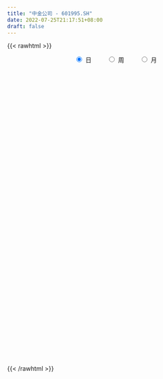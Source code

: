 ```yaml
---
title: "中金公司 - 601995.SH"
date: 2022-07-25T21:17:51+08:00
draft: false
---
```

{{< rawhtml >}}
    <div style="text-align: center">
        <label style="padding: 1rem;"><input style="margin-right: .5rem" type="radio" name="period" value="D" checked onclick="period_change(this)">日</label>
        <label style="padding: 1rem;"><input style="margin-right: .5rem" type="radio" name="period" value="W" onclick="period_change(this)">周</label>
        <label style="padding: 1rem;"><input style="margin-right: .5rem" type="radio" name="period" value="M" onclick="period_change(this)">月</label>
    </div>
    <div id="chart" style="height: 700px;"></div> 
    <script type="text/javascript">
        const D_v = [1282299.1799999999,889290.9,1075063.0800000001,1037434.58,816657.5600000001,601691.96,940856.65,954390.4399999999,669921.74,671538.13,737014.91,650703.5,620280.5,631038.03,488220.59,857731.15,609199.48,463832.79,492693.04,541340.12,983326.2,770506.4,651809.46,424720.76,387653.32,242127.22,233953.73,379085.43,284697.02,215046.46,257278.32,321062.26,246208.09,591637.04,349740.47,380116.22,489977.23,446039.55,361354.4,373527.05,337214.25,434501.15,472021.37,547703.72,535313.86,534899.02,361190.61,370588.63,260533.12,350330.53,530305.73,398480.31,279643.17,213069.1,210378.9,330194.34,224151.36,336825.26,277957.38,212906.86,278935.36,150172.89,185488.5,221718.79,141756.62,195404.9,167017.77,276947.72,252463.44,284522.1,247112.43,196830.78,196646.96,192802.24,189574.09,131971.0,134749.44,133398.67,198876.68,115904.59,113825.41,116484.63,183985.4,150448.46,199150.57,239112.03,134111.22,172471.14,215235.69,148162.02,106560.98,107853.92,206663.27,129987.99,213646.91,213979.26,306620.93,161055.4,126134.93,106888.88,97326.29,141726.64,94805.32,183526.57,132669.65,110450.18,169698.08,121988.67,117123.24,78218.07,94273.7,71733.89,64743.65,199923.96,274597.75,202962.97,168257.14,151890.43,201348.46,105713.04,88274.24,235365.14,176600.51,478961.37,460284.68,237612.03,219750.46,147256.16,143665.72,461907.96,611233.2,314898.83,320304.83,488792.15,308713.87,474018.03,634744.8100000001,825146.92,511621.83,492190.8,422508.81,389577.66,377221.76,439707.6,481198.91,341535.04,342491.0,218136.98,307435.66,421914.28,284057.95,287037.18,263039.35,481636.68,350646.67,266063.22,344325.11,225551.32,553549.1,321314.78,212544.19,241011.28,349490.04,325302.67,179755.77,159550.45,263934.52,207456.5,232729.8,310250.09,152466.75,245689.65,159471.15,300480.2,175899.73,148003.28,264868.76,408044.14,568702.2,494896.73,402011.91,279472.74,233276.39,196684.72,330679.1,272143.24,183032.21,200650.23,130124.19,197641.28,229691.9,162376.51,166369.58,113664.58,136823.95,230329.79,513210.67,378800.58,217046.0,185368.07,250272.81,156008.22,127252.91,118253.41,164993.55,311043.77,486121.91,320174.04,503400.83,365103.87,312498.91,271661.91,188250.95,267522.64,376509.96,265147.39,160282.32,151223.17,132801.3,120073.44,128012.46,112727.05,185886.73,273536.11,181843.56,140471.73,130316.21,104506.67,213600.58,105905.66,86944.32,75205.81,65081.73,86763.47,62050.21,122323.45,85515.85,135714.78,135243.12,261351.22,103922.4,136643.75,116012.8,151499.08,121152.07,109477.82,161431.44,239817.96,117749.7,137637.18,248706.51,150107.97,148968.83,118579.23,72970.64,94225.42,189835.19,158982.63,162137.81,261849.16,143187.04,104169.15,99441.76,106313.11,243517.81,203580.85,187367.45,297384.92,158191.28,159855.41,339064.15,180200.04,351511.84,163122.63,144739.36,120378.79,136728.61,112894.95,105155.97,77641.04,86998.66,106208.53,84891.41,100880.52,119939.96,127273.83,86731.09,91205.25,126439.09,163602.18,99124.13,78415.51,75579.76,69659.57,103792.25,88038.19,92134.65,149497.54,91370.24,180302.7,94286.37,61104.78,101992.38,92604.2,99902.39,85767.45,74405.32,86301.71,83476.18,62705.65,92090.1,118601.24,73588.96,68856.21,57859.45,50155.23,95590.97,97886.0,71549.79,133964.8,70213.32,66669.25,72564.16,56469.15,53549.91,68898.98,188327.8,114640.86,133207.22,101944.96,304254.89,206844.22,347754.27,371843.66,293943.42,155702.81,126292.76,105930.83,86684.03,89667.63,97341.1,137007.21,77563.63,183999.15,117216.86,153471.95,108231.44,100486.15,92784.19,98729.63,175716.16,157620.28,144746.76,116570.07,129740.95,81888.63,72513.91,112216.0,78616.24,120715.07,134121.89,131749.12,102730.67,170030.44,121744.48,78878.75,45588.62,91231.18,127759.03,76985.9,72831.81,72009.26,72048.46,87941.49,74527.67,123654.66,80954.99,97042.75,58343.41,115756.55,87320.6,79668.17,193437.94,100689.28,122566.18,153639.52,166104.61,158885.56,196708.93,335331.33,166732.69,306260.72,494093.3,279785.84,185344.47,116328.3,112167.48,112730.63,203831.87,213849.58,377482.43,229030.33,167405.5,123912.59,90194.87,113834.12,153960.81,114389.34,78647.33,89556.18,78022.75,78237.51,71402.19,48810.19,73570.19,54200.99,151976.18,77563.41,77510.56,67126.37,45348.11]
const D_histogram = [0.0,0.2405925926,0.5588347367,0.9122568755,1.3832711109,1.9301399973,2.3517254753,2.4433254747,2.1345696175,1.8644438561,1.7688405449,1.488128879,1.263539018,0.8315771323,0.552039724,0.5352351975,0.4983345147,0.2377618963,0.1430368585,0.0758530713,0.1243689261,0.2802287535,0.3126802338,0.1377326035,-0.1749442405,-0.4276074597,-0.5933359591,-0.9115154228,-1.137374367,-1.2437113217,-1.3516026732,-1.2545352905,-1.2571473666,-0.9088867957,-0.7742584262,-0.5746068076,-0.5443819399,-0.3666998562,-0.2812098037,-0.1679997967,-0.0563689187,0.0389761432,0.2051804371,0.5987087414,0.7623663749,0.6676059424,0.5138755176,0.4021853807,0.1679830319,-0.2204579206,-0.1250265452,-0.301560993,-0.6028789122,-0.7520880305,-0.8321602416,-0.7587818076,-0.7074888318,-0.5530522675,-0.5999023173,-0.6637925161,-0.9070850486,-1.0284694979,-1.0915404776,-1.2775553272,-1.3397038915,-1.2706790101,-1.2860853439,-1.2223991493,-1.0611903063,-0.7300165283,-0.4745729457,-0.3152807778,-0.1747466228,-0.1039925076,-0.179364576,-0.2309230339,-0.2617737756,-0.241693548,-0.3108079304,-0.2981173646,-0.3413525081,-0.288961006,-0.4314383722,-0.4348855868,-0.641028042,-0.9268488714,-1.0323638886,-0.9493357546,-0.797546241,-0.7868489968,-0.6757291013,-0.5276492043,-0.3010603341,-0.1258002755,0.1366606851,0.3407899882,0.5913307563,0.6650268164,0.6978058832,0.7143937303,0.7189736011,0.5769403571,0.5099640196,0.5708763225,0.611087809,0.5882367851,0.6054886589,0.5173183449,0.3135457454,0.194063962,0.1472750366,0.0792425925,0.0657367263,0.1916262038,0.3563684115,0.5162309876,0.569666284,0.6314293752,0.4608008154,0.3049322602,0.2047196499,0.2903202708,0.2268599322,-0.1378175824,-0.5001915597,-0.7401535352,-0.803608207,-0.8131766699,-0.7770426627,-0.4315886788,-0.0248944883,0.2195934001,0.4173814641,0.6766875711,0.822208456,1.0796378882,1.5386726438,1.7537985491,1.8116215981,1.7171031377,1.7195941507,1.4871922125,1.0563686009,0.8085344237,0.6680364198,0.5872554879,0.4153358683,0.2479647986,0.1669582212,0.1311856688,0.0666289338,-0.1071870017,-0.1608008326,-0.0465525605,-0.0486782585,-0.1011863439,-0.2595093221,-0.4012355087,-0.2625627085,-0.276453305,-0.3361079973,-0.3331232834,-0.5608615058,-0.9219101942,-1.0825585364,-1.1188363586,-0.9942136241,-0.8706494793,-0.6833188113,-0.5185282976,-0.407231108,-0.389251909,-0.343664088,-0.2070733832,-0.2071179372,-0.2380834108,-0.1350157529,0.0846184479,0.3030665389,0.1199794666,-0.168887997,-0.4830016553,-0.5503120949,-0.687891851,-0.5422849081,-0.3902285807,-0.287160256,-0.3305879131,-0.3255984099,-0.2329837012,-0.0540333187,0.0261831262,0.0025978748,-0.0292964446,-0.0665745312,-0.1223519123,0.1727719616,0.1595134403,0.0994407284,0.0761277413,0.064778276,-0.0024430343,-0.0609491861,-0.1158923539,-0.097811235,0.0552980877,0.276591897,0.4250068101,0.5719624725,0.7511158861,0.8519165639,0.8032076475,0.6666171561,0.5897133452,0.637784831,0.4806934167,0.290855818,0.1044602893,0.024843578,-0.045632357,-0.0970079106,-0.1386028363,-0.2768702206,-0.1596114647,-0.0634755611,-0.0543970581,-0.1187434982,-0.1878150611,-0.4281070179,-0.5617568922,-0.6324044263,-0.634167764,-0.593132518,-0.5018205031,-0.4330549141,-0.4135857828,-0.3670186003,-0.2878407342,-0.3027604456,-0.5143090347,-0.6013516744,-0.5808103405,-0.5379010239,-0.4679553951,-0.4130201553,-0.3490099238,-0.3571765644,-0.2102289726,-0.0913455443,0.0173256485,0.1693811655,0.2534800581,0.2485172384,0.217420303,0.2017100966,0.1640989789,0.2241247982,0.2836160056,0.3236908437,0.4208712916,0.4233463745,0.3851508052,0.2970610318,0.2243971219,0.2808477083,0.3412351046,0.3778104837,0.3858335005,0.3816804206,0.4107248649,0.513639559,0.5184428939,0.5547686372,0.5476947258,0.515732154,0.4571827454,0.3252842167,0.1516703009,0.0697936347,-0.0110776448,-0.0934358796,-0.1919792709,-0.2714513022,-0.2748345994,-0.3445949855,-0.3360069169,-0.3175628795,-0.285526269,-0.2657822127,-0.3211806828,-0.3536705474,-0.3176001749,-0.2697188697,-0.210586384,-0.1546798498,-0.1608093432,-0.1623761468,-0.1708417486,-0.1559948008,-0.073351919,-0.0583182735,-0.0467490054,-0.0965633223,-0.1067154017,-0.2214205784,-0.3274931902,-0.3356943065,-0.2513621323,-0.156913999,-0.0747587531,-0.0274191332,-0.0904742468,-0.1183790694,-0.0925254418,-0.0915573622,-0.066462181,0.0185400678,0.0185300131,0.0647497425,0.0065487018,-0.0228059264,-0.0312130315,0.0027391689,0.0238028663,0.0292480878,0.0392299041,-0.1266087881,-0.2570964629,-0.3720403366,-0.4301630256,-0.2144331548,-0.0810232838,0.0571605959,0.3415723105,0.4300857068,0.4808146442,0.4587953048,0.4053272439,0.3557248006,0.2752350096,0.1540888303,0.1296076458,0.0665084172,0.1444571926,0.1691886963,0.2227002274,0.2277582932,0.1672008678,0.1410624961,0.035437765,0.100514304,0.1362018391,0.1761765737,0.1652872273,0.0416629416,-0.0639110026,-0.158873082,-0.231632851,-0.2695419239,-0.3429942629,-0.4340921861,-0.4328441065,-0.4717116074,-0.349453457,-0.2894469988,-0.282431804,-0.2458132249,-0.1639193944,-0.0818180301,-0.0024276437,0.0615346626,0.112971864,0.1587100766,0.1981168684,0.2074253952,0.2403041911,0.2646252833,0.1898070504,0.1610006645,0.1928092169,0.1858364635,0.1889598417,0.2737598893,0.2917267132,0.3300146762,0.3789184238,0.4125415698,0.4626022331,0.4975889813,0.596740719,0.5821332349,0.6730757289,0.7083635013,0.5381013462,0.4458145714,0.3468725508,0.2194373137,0.0956395436,0.1182395229,0.1909394272,0.3807776611,0.3824130087,0.2498128696,0.1849625459,0.0628080493,0.0016178783,-0.0143279724,-0.0808190751,-0.105121756,-0.1633711047,-0.2854204024,-0.3363869232,-0.3208545711,-0.3230753801,-0.402579301,-0.404822108,-0.2650632899,-0.2115014922,-0.1862122879,-0.1527416652,-0.1449056695]
const D_fast = [0.0,0.3007407407,0.7586915691,1.3401779266,2.1570099398,3.1864138255,4.1959306724,4.8983620405,5.1232485877,5.3192337903,5.6658406153,5.7571611692,5.8484560627,5.6243884601,5.4828609827,5.5998652556,5.6875482015,5.4864160571,5.427450234,5.3792297146,5.4588378009,5.6847548167,5.7953763554,5.654861876,5.2984489718,4.9388838877,4.6248213986,4.0787630792,3.5685605432,3.151295758,2.7055037383,2.4889372984,2.1720383806,2.2930772526,2.2341410155,2.2901409322,2.184270315,2.2702774346,2.2854650362,2.3566750941,2.4542137423,2.55930284,2.7768022432,3.3200077329,3.6742569601,3.7463980132,3.7211364677,3.7099926761,3.5177860852,3.0742306526,3.1384053917,2.8864806957,2.4344430484,2.0972119225,1.8090996509,1.692782633,1.567203401,1.5833768983,1.3865512692,1.1567129414,0.6866491467,0.308147323,-0.0278087762,-0.5332124576,-0.9302869947,-1.1789318658,-1.5158595356,-1.7577731283,-1.8618618618,-1.7131922159,-1.5763918698,-1.4959198964,-1.399072397,-1.3543164087,-1.4745296211,-1.5838188375,-1.6801130231,-1.7204561825,-1.8672725475,-1.9291113229,-2.0576845934,-2.0775333428,-2.327870302,-2.4400389134,-2.8064383791,-3.3239714263,-3.6875774156,-3.8418832202,-3.8894802669,-4.075495272,-4.1333076517,-4.1171400558,-3.9658162692,-3.8220062794,-3.5253801475,-3.2360533474,-2.8376798903,-2.597727126,-2.3904965885,-2.1953103087,-2.0109870376,-2.0087851923,-1.948270525,-1.7446391415,-1.5516557027,-1.4274475303,-1.2588234918,-1.2176642196,-1.3430503827,-1.4140161757,-1.4239863419,-1.4722081378,-1.4692798225,-1.295483794,-1.0416494834,-0.7527291605,-0.5568772931,-0.3372568581,-0.392685214,-0.4723207041,-0.521353402,-0.3631727134,-0.369918069,-0.7690499792,-1.2564718464,-1.6814722057,-1.9458289293,-2.1586915597,-2.3168182181,-2.0792614039,-1.6787908354,-1.3794045971,-1.077271167,-0.6487931672,-0.2977201684,0.2296187358,1.0733216524,1.7268971949,2.2376256434,2.5723829676,3.0047725182,3.1441686331,2.9774371718,2.9317366004,2.9582477015,3.0242806416,2.9561949891,2.850815119,2.811548097,2.8085719617,2.7606724602,2.5600597743,2.4662457352,2.5688558672,2.5545606045,2.4767559332,2.2535556245,2.0115205607,2.0845526838,2.0015487611,1.8578670693,1.7775709625,1.4096173635,0.8180911266,0.3868031504,0.0708162385,-0.0531144331,-0.147212658,-0.1307116929,-0.0955532535,-0.086063841,-0.1653976192,-0.2057258202,-0.1209034612,-0.1727274995,-0.2632138257,-0.1939001062,0.0468887067,0.3411034324,0.1880112267,-0.1430782361,-0.5779423083,-0.7828307715,-1.0923834904,-1.0823477745,-1.0278485923,-0.9965703316,-1.1226449669,-1.1990550662,-1.1646862828,-0.99924423,-0.9124820036,-0.9354177863,-0.9746362168,-1.0285579362,-1.1149232954,-0.7766064311,-0.7499865923,-0.7851991221,-0.7894801739,-0.7846350701,-0.852467139,-0.9262105874,-1.0101268437,-1.0164985334,-0.8495646889,-0.5591229053,-0.3044562897,-0.0145100092,0.3524223759,0.6662021948,0.8182951902,0.8483589879,0.9188835132,1.1264012068,1.0894831466,0.9723595024,0.8120790461,0.7386732293,0.656789205,0.5811616737,0.5049160389,0.2974310996,0.3747869892,0.4550540026,0.450533241,0.3565009264,0.2404755982,-0.1068431131,-0.3809322103,-0.6096808511,-0.7699861298,-0.8772340133,-0.9113771241,-0.9508752637,-1.034802578,-1.0799900456,-1.072772363,-1.1633821859,-1.5035080336,-1.740888592,-1.8655498432,-1.9571157826,-2.0041590025,-2.0524788016,-2.075721051,-2.1731818327,-2.0787914841,-1.9827444419,-1.8697418369,-1.6753410285,-1.5278721214,-1.4707056315,-1.4474474912,-1.4127301734,-1.4093165463,-1.2932595275,-1.1628643187,-1.0418667696,-0.8394684988,-0.7311568223,-0.6730646903,-0.6868892057,-0.7034538352,-0.5767913217,-0.4310951493,-0.3000671493,-0.1955857573,-0.1043187321,0.0274069284,0.2587315123,0.3931455707,0.5681634733,0.6980132434,0.79498371,0.8507299878,0.8001525132,0.6644561726,0.6000279152,0.5163872245,0.4106700197,0.2641318107,0.1167969539,0.0447050068,-0.1112041256,-0.1866177863,-0.2475644688,-0.2869094255,-0.3336109224,-0.4693045633,-0.5902120646,-0.6335417359,-0.6530901481,-0.6466042585,-0.6293676867,-0.6756995159,-0.7178603562,-0.7690363951,-0.7931881476,-0.7288832454,-0.7284291683,-0.7285471515,-0.802502299,-0.8393332289,-1.0093935502,-1.1973394595,-1.2894641525,-1.2679725113,-1.2127528778,-1.1492873202,-1.1088024836,-1.1944761588,-1.2519757488,-1.2492534816,-1.2711747426,-1.2626951067,-1.1730578409,-1.1684353923,-1.1060282272,-1.1625920925,-1.1976482024,-1.2138585654,-1.1792215727,-1.1522071588,-1.1394499153,-1.1196606229,-1.3171515121,-1.5119133027,-1.7198672605,-1.8855307059,-1.7234091238,-1.6102550737,-1.457781045,-1.0879762528,-0.8919414298,-0.7210088314,-0.6283293446,-0.5804655945,-0.5411368377,-0.5528178762,-0.635441848,-0.6275211211,-0.6739932453,-0.5599301718,-0.492901494,-0.383714906,-0.3217172669,-0.3404744754,-0.3313472231,-0.4281125129,-0.337907398,-0.2681694031,-0.184150525,-0.1537180647,-0.266926615,-0.3884783097,-0.5231586597,-0.6538266414,-0.7591211953,-0.9183221,-1.1179430697,-1.2249060167,-1.3817014195,-1.3468066334,-1.3591619248,-1.422754681,-1.4475894082,-1.4066754263,-1.3450285695,-1.266245094,-1.1868991221,-1.1072189547,-1.0218032229,-0.932867214,-0.8717023385,-0.7787474948,-0.6882700818,-0.7156365521,-0.7041927718,-0.6241819152,-0.5846955528,-0.5343322141,-0.3810921941,-0.290193692,-0.1694020599,-0.0257687064,0.1109898321,0.2767010537,0.4360850472,0.6844219646,0.8153477892,1.0745592155,1.2869378632,1.2512010446,1.2703679127,1.2581440298,1.1855681211,1.0856802369,1.137840097,1.2582748581,1.5433075073,1.640546107,1.5703991853,1.5517894981,1.4453370139,1.3845513124,1.3650234686,1.2783275971,1.2277444773,1.1286523523,0.9352479541,0.8001847024,0.7355034118,0.6525137578,0.4723650116,0.3689166776,0.4424096732,0.4430960979,0.4218322302,0.4171174365,0.3887270149]
const D_slow = [0.0,0.0601481481,0.1998568323,0.4279210512,0.7737388289,1.2562738282,1.8442051971,2.4550365657,2.9886789701,3.4547899342,3.8970000704,4.2690322901,4.5849170447,4.7928113277,4.9308212587,5.0646300581,5.1892136868,5.2486541609,5.2844133755,5.3033766433,5.3344688748,5.4045260632,5.4826961217,5.5171292725,5.4733932124,5.3664913474,5.2181573577,4.990278502,4.7059349102,4.3950070798,4.0571064115,3.7434725889,3.4291857472,3.2019640483,3.0083994417,2.8647477398,2.7286522548,2.6369772908,2.5666748399,2.5246748907,2.510582661,2.5203266968,2.5716218061,2.7212989915,2.9118905852,3.0787920708,3.2072609502,3.3078072954,3.3498030533,3.2946885732,3.2634319369,3.1880416886,3.0373219606,2.849299953,2.6412598926,2.4515644407,2.2746922327,2.1364291658,1.9864535865,1.8205054575,1.5937341953,1.3366168209,1.0637317015,0.7443428697,0.4094168968,0.0917471443,-0.2297741917,-0.535373979,-0.8006715556,-0.9831756877,-1.1018189241,-1.1806391185,-1.2243257742,-1.2503239011,-1.2951650451,-1.3528958036,-1.4183392475,-1.4787626345,-1.5564646171,-1.6309939583,-1.7163320853,-1.7885723368,-1.8964319298,-2.0051533265,-2.165410337,-2.3971225549,-2.655213527,-2.8925474657,-3.0919340259,-3.2886462751,-3.4575785504,-3.5894908515,-3.664755935,-3.6962060039,-3.6620408326,-3.5768433356,-3.4290106465,-3.2627539424,-3.0883024716,-2.909704039,-2.7299606388,-2.5857255495,-2.4582345446,-2.315515464,-2.1627435117,-2.0156843154,-1.8643121507,-1.7349825645,-1.6565961281,-1.6080801376,-1.5712613785,-1.5514507304,-1.5350165488,-1.4871099978,-1.3980178949,-1.268960148,-1.1265435771,-0.9686862333,-0.8534860294,-0.7772529643,-0.7260730519,-0.6534929842,-0.5967780011,-0.6312323968,-0.7562802867,-0.9413186705,-1.1422207223,-1.3455148897,-1.5397755554,-1.6476727251,-1.6538963472,-1.5989979972,-1.4946526311,-1.3254807384,-1.1199286244,-0.8500191523,-0.4653509914,-0.0269013541,0.4260040454,0.8552798298,1.2851783675,1.6569764206,1.9210685709,2.1232021768,2.2902112817,2.4370251537,2.5408591208,2.6028503204,2.6445898757,2.6773862929,2.6940435264,2.667246776,2.6270465678,2.6154084277,2.6032388631,2.5779422771,2.5130649466,2.4127560694,2.3471153923,2.278002066,2.1939750667,2.1106942458,1.9704788694,1.7400013208,1.4693616867,1.1896525971,0.941099191,0.7234368212,0.5526071184,0.422975044,0.321167267,0.2238542898,0.1379382678,0.086169922,0.0343904377,-0.025130415,-0.0588843532,-0.0377297412,0.0380368935,0.0680317601,0.0258097609,-0.0949406529,-0.2325186767,-0.4044916394,-0.5400628664,-0.6376200116,-0.7094100756,-0.7920570539,-0.8734566563,-0.9317025816,-0.9452109113,-0.9386651298,-0.9380156611,-0.9453397722,-0.961983405,-0.9925713831,-0.9493783927,-0.9095000326,-0.8846398505,-0.8656079152,-0.8494133462,-0.8500241047,-0.8652614013,-0.8942344898,-0.9186872985,-0.9048627766,-0.8357148023,-0.7294630998,-0.5864724817,-0.3986935101,-0.1857143692,0.0150875427,0.1817418317,0.329170168,0.4886163758,0.60878973,0.6815036844,0.7076187568,0.7138296513,0.702421562,0.6781695844,0.6435188753,0.5743013201,0.534398454,0.5185295637,0.5049302991,0.4752444246,0.4282906593,0.3212639049,0.1808246818,0.0227235752,-0.1358183658,-0.2841014953,-0.409556621,-0.5178203496,-0.6212167953,-0.7129714453,-0.7849316289,-0.8606217403,-0.989198999,-1.1395369176,-1.2847395027,-1.4192147587,-1.5362036075,-1.6394586463,-1.7267111272,-1.8160052683,-1.8685625115,-1.8913988976,-1.8870674854,-1.844722194,-1.7813521795,-1.7192228699,-1.6648677941,-1.61444027,-1.5734155253,-1.5173843257,-1.4464803243,-1.3655576134,-1.2603397905,-1.1545031968,-1.0582154955,-0.9839502376,-0.9278509571,-0.85763903,-0.7723302539,-0.6778776329,-0.5814192578,-0.4859991527,-0.3833179364,-0.2549080467,-0.1252973232,0.0133948361,0.1503185175,0.279251556,0.3935472424,0.4748682966,0.5127858718,0.5302342805,0.5274648693,0.5041058994,0.4561110816,0.3882482561,0.3195396062,0.2333908599,0.1493891306,0.0699984107,-0.0013831565,-0.0678287097,-0.1481238804,-0.2365415173,-0.315941561,-0.3833712784,-0.4360178744,-0.4746878369,-0.5148901727,-0.5554842094,-0.5981946465,-0.6371933467,-0.6555313265,-0.6701108948,-0.6817981462,-0.7059389767,-0.7326178272,-0.7879729718,-0.8698462693,-0.953769846,-1.016610379,-1.0558388788,-1.0745285671,-1.0813833504,-1.1040019121,-1.1335966794,-1.1567280398,-1.1796173804,-1.1962329257,-1.1915979087,-1.1869654054,-1.1707779698,-1.1691407943,-1.1748422759,-1.1826455338,-1.1819607416,-1.176010025,-1.1686980031,-1.158890527,-1.1905427241,-1.2548168398,-1.3478269239,-1.4553676803,-1.508975969,-1.52923179,-1.514941641,-1.4295485633,-1.3220271366,-1.2018234756,-1.0871246494,-0.9857928384,-0.8968616383,-0.8280528859,-0.7895306783,-0.7571287669,-0.7405016626,-0.7043873644,-0.6620901903,-0.6064151335,-0.5494755601,-0.5076753432,-0.4724097192,-0.4635502779,-0.438421702,-0.4043712422,-0.3603270987,-0.3190052919,-0.3085895565,-0.3245673072,-0.3642855777,-0.4221937904,-0.4895792714,-0.5753278371,-0.6838508836,-0.7920619103,-0.9099898121,-0.9973531764,-1.0697149261,-1.140322877,-1.2017761833,-1.2427560319,-1.2632105394,-1.2638174503,-1.2484337847,-1.2201908187,-1.1805132995,-1.1309840824,-1.0791277336,-1.0190516859,-0.952895365,-0.9054436025,-0.8651934363,-0.8169911321,-0.7705320162,-0.7232920558,-0.6548520835,-0.5819204052,-0.4994167361,-0.4046871302,-0.3015517377,-0.1859011794,-0.0615039341,0.0876812456,0.2332145544,0.4014834866,0.5785743619,0.7130996984,0.8245533413,0.911271479,0.9661308074,0.9900406933,1.0196005741,1.0673354309,1.1625298461,1.2581330983,1.3205863157,1.3668269522,1.3825289645,1.3829334341,1.379351441,1.3591466722,1.3328662332,1.292023457,1.2206683564,1.1365716256,1.0563579829,0.9755891378,0.8749443126,0.7737387856,0.7074729631,0.6545975901,0.6080445181,0.5698591018,0.5336326844]
const D_data = [['2020-11-02', 34.54, 37.7, 34.54, 41.44],['2020-11-03', 38.41, 41.47, 38.41, 41.47],['2020-11-04', 41.55, 44.3, 40.66, 45.38],['2020-11-05', 44.37, 47.2, 43.02, 48.18],['2020-11-06', 48.15, 51.92, 47.38, 51.92],['2020-11-09', 54.0, 57.11, 51.36, 57.11],['2020-11-10', 59.0, 60.11, 58.5, 62.82],['2020-11-11', 58.8, 59.6, 55.16, 61.19],['2020-11-12', 58.17, 56.22, 54.88, 58.17],['2020-11-13', 55.01, 57.2, 54.54, 59.5],['2020-11-16', 56.8, 60.38, 55.71, 60.6],['2020-11-17', 59.33, 58.93, 58.38, 61.57],['2020-11-18', 58.58, 60.0, 58.58, 61.5],['2020-11-19', 58.8, 57.13, 55.55, 59.0],['2020-11-20', 56.55, 58.36, 55.68, 59.31],['2020-11-23', 58.3, 62.0, 57.7, 64.2],['2020-11-24', 61.18, 62.75, 60.8, 63.08],['2020-11-25', 63.1, 60.18, 60.18, 63.78],['2020-11-26', 59.56, 62.2, 59.18, 62.79],['2020-11-27', 61.49, 62.95, 59.5, 62.96],['2020-11-30', 63.88, 65.19, 62.96, 69.25],['2020-12-01', 63.9, 68.02, 63.3, 71.4],['2020-12-02', 67.01, 68.0, 66.51, 71.0],['2020-12-03', 67.0, 65.98, 65.65, 67.97],['2020-12-04', 64.86, 63.7, 62.86, 65.2],['2020-12-07', 63.12, 63.45, 63.12, 64.5],['2020-12-08', 62.9, 63.75, 62.9, 64.5],['2020-12-09', 63.76, 60.65, 59.56, 64.16],['2020-12-10', 59.67, 60.2, 59.13, 61.38],['2020-12-11', 60.55, 60.49, 59.76, 60.7],['2020-12-14', 60.03, 59.45, 58.13, 60.29],['2020-12-15', 59.0, 61.5, 58.5, 62.28],['2020-12-16', 61.2, 60.01, 59.75, 61.39],['2020-12-17', 59.81, 64.95, 59.75, 65.68],['2020-12-18', 63.89, 63.35, 63.12, 64.78],['2020-12-21', 62.99, 64.95, 62.32, 65.98],['2020-12-22', 64.4, 63.4, 63.3, 68.0],['2020-12-23', 63.8, 65.83, 63.48, 66.93],['2020-12-24', 65.78, 65.5, 65.08, 67.76],['2020-12-25', 65.1, 66.57, 63.85, 67.59],['2020-12-28', 66.15, 67.43, 65.56, 68.37],['2020-12-29', 67.99, 68.14, 67.51, 70.97],['2020-12-30', 67.2, 70.2, 65.66, 70.58],['2020-12-31', 71.02, 75.27, 70.3, 76.76],['2021-01-04', 76.7, 74.85, 72.9, 77.69],['2021-01-05', 73.9, 72.8, 71.03, 75.93],['2021-01-06', 72.78, 72.31, 71.52, 74.25],['2021-01-07', 71.8, 72.95, 70.7, 73.29],['2021-01-08', 72.4, 71.18, 71.17, 73.3],['2021-01-11', 71.18, 68.01, 67.71, 71.78],['2021-01-12', 67.4, 73.61, 67.35, 74.58],['2021-01-13', 72.8, 70.27, 70.0, 73.9],['2021-01-14', 70.01, 67.49, 67.48, 70.19],['2021-01-15', 67.52, 68.05, 67.52, 69.5],['2021-01-18', 67.45, 68.05, 66.8, 69.87],['2021-01-19', 67.8, 69.68, 67.1, 71.35],['2021-01-20', 69.15, 69.49, 68.8, 70.98],['2021-01-21', 70.58, 71.15, 69.6, 72.36],['2021-01-22', 70.49, 68.75, 68.01, 70.49],['2021-01-25', 68.2, 68.0, 67.39, 69.45],['2021-01-26', 67.4, 64.53, 64.49, 67.52],['2021-01-27', 64.72, 64.5, 64.0, 65.27],['2021-01-28', 63.51, 64.05, 62.05, 65.64],['2021-01-29', 64.7, 61.01, 60.35, 64.79],['2021-02-01', 61.96, 60.92, 60.6, 62.16],['2021-02-02', 61.26, 61.57, 59.5, 61.66],['2021-02-03', 61.01, 59.62, 59.59, 61.41],['2021-02-04', 59.0, 59.68, 56.22, 60.49],['2021-02-05', 59.0, 60.5, 58.71, 62.27],['2021-02-08', 60.5, 63.12, 59.5, 63.88],['2021-02-09', 62.66, 63.13, 62.08, 64.76],['2021-02-10', 62.7, 62.57, 62.11, 63.68],['2021-02-18', 63.58, 62.78, 62.56, 64.2],['2021-02-19', 62.3, 62.19, 60.0, 62.3],['2021-02-22', 62.25, 60.05, 60.0, 62.99],['2021-02-23', 58.95, 59.65, 58.66, 60.5],['2021-02-24', 59.4, 59.29, 58.8, 60.8],['2021-02-25', 59.66, 59.49, 58.16, 60.32],['2021-02-26', 58.0, 57.8, 56.4, 58.5],['2021-03-01', 57.6, 58.2, 56.9, 58.2],['2021-03-02', 58.05, 56.92, 56.91, 58.43],['2021-03-03', 56.56, 57.64, 56.26, 57.86],['2021-03-04', 57.0, 54.4, 53.88, 57.1],['2021-03-05', 53.19, 55.12, 53.01, 55.8],['2021-03-08', 55.3, 51.28, 50.28, 55.6],['2021-03-09', 51.0, 47.99, 47.9, 51.18],['2021-03-10', 48.69, 48.04, 47.97, 49.04],['2021-03-11', 47.81, 49.15, 47.79, 49.91],['2021-03-12', 49.09, 49.52, 48.02, 50.62],['2021-03-15', 48.25, 47.1, 47.01, 48.78],['2021-03-16', 47.43, 47.62, 47.12, 48.22],['2021-03-17', 47.24, 47.8, 47.21, 48.21],['2021-03-18', 47.9, 48.95, 47.9, 49.8],['2021-03-19', 48.05, 48.7, 48.02, 48.86],['2021-03-22', 49.38, 50.46, 48.77, 50.88],['2021-03-23', 50.46, 50.67, 49.15, 51.48],['2021-03-24', 49.75, 52.36, 49.75, 54.87],['2021-03-25', 51.0, 51.05, 50.9, 52.58],['2021-03-26', 50.8, 50.92, 50.6, 51.39],['2021-03-29', 50.6, 50.99, 50.22, 51.79],['2021-03-30', 50.71, 51.07, 50.71, 51.5],['2021-03-31', 50.6, 49.0, 48.81, 50.8],['2021-04-01', 49.09, 49.45, 48.83, 49.66],['2021-04-02', 49.69, 51.13, 49.37, 52.52],['2021-04-06', 51.13, 51.3, 51.0, 52.1],['2021-04-07', 51.16, 50.74, 50.42, 51.75],['2021-04-08', 50.4, 51.43, 50.01, 52.01],['2021-04-09', 50.75, 50.11, 50.08, 51.26],['2021-04-12', 49.41, 47.96, 47.89, 49.84],['2021-04-13', 47.88, 48.11, 47.65, 48.45],['2021-04-14', 47.9, 48.48, 47.86, 48.88],['2021-04-15', 48.23, 47.77, 47.61, 48.29],['2021-04-16', 47.6, 48.07, 47.6, 48.22],['2021-04-19', 47.9, 50.01, 47.51, 50.3],['2021-04-20', 49.75, 51.3, 49.71, 54.5],['2021-04-21', 50.63, 52.28, 50.62, 52.94],['2021-04-22', 52.28, 51.79, 51.67, 53.6],['2021-04-23', 51.67, 52.54, 51.67, 53.5],['2021-04-26', 52.28, 49.64, 49.6, 52.7],['2021-04-27', 49.93, 49.13, 48.48, 50.08],['2021-04-28', 49.0, 49.23, 48.57, 49.58],['2021-04-29', 48.8, 51.62, 48.7, 51.81],['2021-04-30', 51.0, 49.93, 49.6, 51.57],['2021-05-06', 48.04, 44.94, 44.94, 48.51],['2021-05-07', 44.33, 42.64, 41.78, 44.36],['2021-05-10', 42.11, 41.92, 41.38, 42.28],['2021-05-11', 41.6, 42.54, 41.57, 42.87],['2021-05-12', 42.11, 42.19, 41.56, 42.35],['2021-05-13', 41.71, 41.99, 41.66, 42.57],['2021-05-14', 42.15, 46.19, 42.1, 46.19],['2021-05-17', 46.19, 48.58, 46.01, 49.91],['2021-05-18', 47.75, 48.16, 47.2, 49.28],['2021-05-19', 48.0, 48.81, 47.8, 49.99],['2021-05-20', 48.65, 51.06, 48.62, 52.48],['2021-05-21', 50.83, 51.16, 49.69, 51.58],['2021-05-24', 50.8, 54.28, 50.8, 55.99],['2021-05-25', 53.69, 59.71, 53.36, 59.71],['2021-05-26', 61.88, 59.77, 59.75, 63.67],['2021-05-27', 58.91, 60.0, 57.7, 60.78],['2021-05-28', 59.13, 59.5, 58.61, 61.5],['2021-05-31', 59.67, 62.0, 58.56, 62.57],['2021-06-01', 60.96, 59.93, 58.4, 61.13],['2021-06-02', 59.95, 56.92, 56.6, 60.4],['2021-06-03', 56.92, 58.41, 56.91, 60.66],['2021-06-04', 57.1, 59.61, 57.09, 63.19],['2021-06-07', 59.41, 60.6, 58.57, 61.37],['2021-06-08', 60.5, 59.53, 59.1, 62.18],['2021-06-09', 59.66, 59.3, 57.87, 59.75],['2021-06-10', 59.38, 60.25, 58.55, 61.35],['2021-06-11', 59.9, 61.0, 59.52, 62.17],['2021-06-15', 60.56, 60.83, 58.67, 61.87],['2021-06-16', 60.0, 59.18, 58.0, 60.75],['2021-06-17', 59.19, 60.34, 58.87, 60.38],['2021-06-18', 59.6, 62.9, 59.59, 65.45],['2021-06-21', 62.95, 62.08, 61.22, 64.6],['2021-06-22', 62.8, 61.61, 60.83, 63.45],['2021-06-23', 61.01, 59.93, 59.34, 61.6],['2021-06-24', 59.54, 59.41, 58.69, 60.84],['2021-06-25', 59.8, 62.99, 58.69, 64.01],['2021-06-28', 62.4, 61.53, 60.5, 62.4],['2021-06-29', 61.1, 60.83, 60.5, 62.39],['2021-06-30', 60.87, 61.5, 59.7, 61.91],['2021-07-01', 62.58, 57.93, 57.58, 62.98],['2021-07-02', 56.9, 54.33, 54.2, 56.9],['2021-07-05', 53.86, 54.85, 53.5, 55.55],['2021-07-06', 54.77, 55.18, 54.21, 55.31],['2021-07-07', 54.44, 56.74, 54.42, 57.39],['2021-07-08', 56.7, 56.77, 56.44, 58.1],['2021-07-09', 56.02, 57.88, 56.02, 58.55],['2021-07-12', 59.0, 58.14, 56.76, 59.25],['2021-07-13', 58.0, 57.9, 57.15, 58.8],['2021-07-14', 57.33, 56.8, 56.64, 59.88],['2021-07-15', 56.5, 57.05, 56.2, 57.68],['2021-07-16', 56.95, 58.48, 56.95, 59.79],['2021-07-19', 57.81, 56.98, 56.58, 58.14],['2021-07-20', 56.22, 56.33, 55.72, 57.24],['2021-07-21', 56.33, 58.05, 56.31, 58.64],['2021-07-22', 58.05, 60.36, 57.75, 61.36],['2021-07-23', 60.0, 61.69, 59.01, 64.37],['2021-07-26', 61.4, 56.93, 56.1, 62.5],['2021-07-27', 56.71, 54.31, 54.11, 57.5],['2021-07-28', 53.8, 52.09, 51.0, 54.62],['2021-07-29', 53.1, 53.71, 52.26, 54.54],['2021-07-30', 53.06, 51.73, 51.51, 53.16],['2021-08-02', 50.8, 54.74, 49.45, 55.41],['2021-08-03', 54.1, 55.17, 53.89, 56.85],['2021-08-04', 54.67, 54.88, 54.11, 55.41],['2021-08-05', 54.63, 52.85, 52.48, 55.22],['2021-08-06', 52.6, 52.97, 52.6, 53.8],['2021-08-09', 52.8, 53.98, 52.6, 55.16],['2021-08-10', 53.55, 55.55, 53.3, 55.58],['2021-08-11', 55.62, 54.87, 54.48, 56.1],['2021-08-12', 54.7, 53.6, 53.3, 55.06],['2021-08-13', 53.39, 53.2, 52.76, 54.4],['2021-08-16', 53.24, 52.77, 52.71, 54.21],['2021-08-17', 52.59, 52.07, 52.05, 54.96],['2021-08-18', 51.88, 57.0, 51.2, 57.26],['2021-08-19', 56.56, 53.9, 53.51, 56.99],['2021-08-20', 53.2, 53.09, 52.2, 54.29],['2021-08-23', 53.36, 53.27, 52.58, 53.89],['2021-08-24', 52.8, 53.26, 52.1, 54.23],['2021-08-25', 52.8, 52.25, 52.0, 52.96],['2021-08-26', 52.02, 51.87, 51.8, 52.57],['2021-08-27', 51.4, 51.41, 51.26, 52.22],['2021-08-30', 52.5, 52.01, 51.51, 52.8],['2021-08-31', 51.85, 54.02, 51.85, 54.91],['2021-09-01', 53.68, 55.9, 52.64, 58.05],['2021-09-02', 55.45, 56.16, 55.1, 57.0],['2021-09-03', 58.0, 57.25, 57.0, 60.99],['2021-09-06', 57.26, 59.0, 57.26, 60.44],['2021-09-07', 58.58, 59.38, 57.6, 59.95],['2021-09-08', 59.0, 58.3, 58.14, 60.66],['2021-09-09', 57.5, 57.3, 57.06, 58.25],['2021-09-10', 57.87, 58.01, 57.36, 59.78],['2021-09-13', 57.58, 60.05, 57.51, 61.3],['2021-09-14', 60.7, 57.71, 57.5, 60.88],['2021-09-15', 57.11, 56.76, 56.47, 58.09],['2021-09-16', 57.0, 56.04, 55.61, 57.55],['2021-09-17', 56.2, 56.81, 55.8, 57.11],['2021-09-22', 56.0, 56.61, 55.87, 57.21],['2021-09-23', 56.99, 56.56, 56.06, 57.4],['2021-09-24', 56.29, 56.43, 55.8, 56.78],['2021-09-27', 55.8, 54.65, 54.5, 57.5],['2021-09-28', 54.5, 57.7, 54.5, 57.96],['2021-09-29', 57.0, 58.0, 56.01, 58.06],['2021-09-30', 57.99, 57.22, 56.7, 58.07],['2021-10-08', 57.5, 56.15, 56.0, 57.66],['2021-10-11', 55.61, 55.67, 55.31, 56.57],['2021-10-12', 55.28, 52.49, 52.0, 55.49],['2021-10-13', 52.1, 52.45, 52.1, 53.36],['2021-10-14', 52.31, 52.22, 51.66, 52.84],['2021-10-15', 52.0, 52.37, 51.7, 52.73],['2021-10-18', 52.46, 52.49, 51.84, 52.77],['2021-10-19', 52.48, 52.99, 52.29, 53.5],['2021-10-20', 52.75, 52.7, 52.6, 53.15],['2021-10-21', 52.52, 51.9, 51.67, 52.87],['2021-10-22', 51.85, 52.01, 51.68, 52.36],['2021-10-25', 52.13, 52.39, 50.95, 52.45],['2021-10-26', 52.05, 51.03, 51.0, 52.36],['2021-10-27', 50.6, 47.49, 46.88, 50.6],['2021-10-28', 47.0, 47.64, 46.71, 48.18],['2021-10-29', 47.45, 48.16, 47.2, 49.18],['2021-11-01', 48.0, 47.97, 47.69, 48.64],['2021-11-02', 47.54, 48.0, 47.51, 49.2],['2021-11-03', 47.9, 47.57, 46.92, 48.48],['2021-11-04', 47.9, 47.46, 47.1, 48.11],['2021-11-05', 47.15, 46.17, 46.01, 47.57],['2021-11-08', 45.31, 48.0, 45.27, 49.66],['2021-11-09', 47.85, 47.98, 47.18, 48.03],['2021-11-10', 47.84, 48.17, 47.75, 48.56],['2021-11-11', 48.01, 49.23, 47.9, 49.54],['2021-11-12', 49.0, 48.93, 48.46, 49.27],['2021-11-15', 49.06, 47.98, 47.77, 49.25],['2021-11-16', 47.8, 47.5, 47.28, 48.45],['2021-11-17', 47.39, 47.5, 47.3, 47.83],['2021-11-18', 47.51, 47.0, 46.76, 47.56],['2021-11-19', 46.95, 48.22, 46.86, 48.5],['2021-11-22', 48.09, 48.53, 47.78, 48.82],['2021-11-23', 48.36, 48.6, 48.19, 49.39],['2021-11-24', 48.6, 49.8, 48.15, 50.85],['2021-11-25', 49.55, 49.05, 48.98, 49.98],['2021-11-26', 49.0, 48.61, 48.47, 49.29],['2021-11-29', 47.88, 47.77, 47.7, 48.2],['2021-11-30', 48.31, 47.6, 47.6, 48.6],['2021-12-01', 47.6, 49.25, 47.6, 50.0],['2021-12-02', 49.0, 49.75, 48.89, 50.0],['2021-12-03', 49.75, 49.9, 49.47, 50.97],['2021-12-06', 50.68, 49.88, 49.88, 51.97],['2021-12-07', 50.65, 49.97, 49.31, 50.8],['2021-12-08', 50.45, 50.71, 49.67, 50.75],['2021-12-09', 50.67, 52.32, 50.26, 53.1],['2021-12-10', 51.55, 51.77, 51.39, 52.29],['2021-12-13', 52.96, 52.7, 52.5, 55.08],['2021-12-14', 52.07, 52.69, 52.07, 53.22],['2021-12-15', 52.78, 52.73, 52.6, 53.85],['2021-12-16', 52.75, 52.59, 52.01, 53.13],['2021-12-17', 52.79, 51.53, 51.45, 52.87],['2021-12-20', 51.01, 50.44, 50.4, 52.1],['2021-12-21', 50.5, 51.06, 50.07, 51.29],['2021-12-22', 51.11, 50.73, 50.5, 51.25],['2021-12-23', 50.83, 50.3, 50.16, 51.1],['2021-12-24', 50.25, 49.56, 49.52, 50.62],['2021-12-27', 49.67, 49.19, 49.09, 49.77],['2021-12-28', 49.5, 49.75, 49.01, 49.87],['2021-12-29', 49.7, 48.51, 48.48, 49.72],['2021-12-30', 48.11, 49.08, 48.03, 49.42],['2021-12-31', 49.1, 49.03, 48.92, 49.39],['2022-01-04', 49.21, 49.1, 48.51, 49.28],['2022-01-05', 49.1, 48.86, 48.7, 49.7],['2022-01-06', 48.57, 47.57, 47.21, 48.66],['2022-01-07', 47.79, 47.32, 47.21, 47.99],['2022-01-10', 47.57, 47.88, 47.3, 48.02],['2022-01-11', 47.8, 47.97, 47.67, 48.5],['2022-01-12', 48.01, 48.15, 47.8, 48.29],['2022-01-13', 48.38, 48.21, 48.1, 48.76],['2022-01-14', 47.64, 47.37, 47.32, 48.1],['2022-01-17', 47.3, 47.2, 46.79, 47.56],['2022-01-18', 47.11, 46.87, 46.5, 47.62],['2022-01-19', 46.78, 46.96, 46.5, 47.33],['2022-01-20', 46.83, 47.89, 46.72, 48.49],['2022-01-21', 47.59, 47.16, 46.93, 47.8],['2022-01-24', 46.97, 47.05, 46.9, 47.36],['2022-01-25', 46.95, 46.02, 45.96, 47.33],['2022-01-26', 45.8, 46.17, 45.4, 46.82],['2022-01-27', 45.94, 44.28, 44.2, 46.0],['2022-01-28', 44.66, 43.45, 43.35, 45.1],['2022-02-07', 44.0, 43.97, 43.5, 44.15],['2022-02-08', 43.96, 44.96, 43.81, 44.98],['2022-02-09', 44.7, 45.26, 44.53, 45.54],['2022-02-10', 45.2, 45.34, 44.88, 45.36],['2022-02-11', 45.3, 45.06, 45.0, 46.06],['2022-02-14', 44.77, 43.43, 42.88, 44.77],['2022-02-15', 43.54, 43.38, 43.03, 43.63],['2022-02-16', 43.55, 43.8, 43.41, 43.8],['2022-02-17', 43.6, 43.32, 43.3, 43.95],['2022-02-18', 43.18, 43.46, 43.04, 43.75],['2022-02-21', 43.58, 44.32, 43.52, 44.6],['2022-02-22', 43.9, 43.33, 43.06, 44.18],['2022-02-23', 43.39, 43.9, 43.24, 44.1],['2022-02-24', 43.6, 42.42, 41.83, 43.77],['2022-02-25', 42.7, 42.37, 42.27, 42.95],['2022-02-28', 42.33, 42.34, 41.73, 42.5],['2022-03-01', 42.46, 42.76, 42.3, 42.84],['2022-03-02', 42.37, 42.59, 42.3, 42.73],['2022-03-03', 42.8, 42.32, 42.23, 42.89],['2022-03-04', 42.0, 42.28, 41.68, 42.4],['2022-03-07', 42.14, 39.45, 39.27, 42.14],['2022-03-08', 39.38, 38.76, 38.71, 39.83],['2022-03-09', 39.0, 37.85, 36.01, 39.18],['2022-03-10', 38.5, 37.57, 37.5, 38.69],['2022-03-11', 36.98, 40.96, 36.76, 41.33],['2022-03-14', 39.72, 40.54, 39.58, 41.27],['2022-03-15', 39.95, 41.11, 39.8, 42.28],['2022-03-16', 41.2, 44.04, 40.5, 45.0],['2022-03-17', 44.37, 42.71, 42.23, 44.37],['2022-03-18', 42.3, 42.8, 42.16, 43.27],['2022-03-21', 42.33, 42.18, 41.72, 42.5],['2022-03-22', 42.17, 41.78, 41.68, 42.55],['2022-03-23', 41.7, 41.72, 41.62, 42.13],['2022-03-24', 41.51, 41.11, 40.91, 41.67],['2022-03-25', 41.01, 40.11, 40.08, 41.3],['2022-03-28', 39.69, 40.93, 39.51, 41.67],['2022-03-29', 40.96, 40.18, 40.04, 41.28],['2022-03-30', 40.53, 41.97, 40.53, 41.98],['2022-03-31', 41.57, 41.61, 41.41, 42.14],['2022-04-01', 41.4, 42.25, 41.33, 42.6],['2022-04-06', 42.0, 41.9, 41.55, 42.6],['2022-04-07', 42.0, 41.01, 40.99, 42.29],['2022-04-08', 41.05, 41.26, 40.64, 41.68],['2022-04-11', 41.12, 39.91, 39.6, 41.21],['2022-04-12', 39.74, 41.93, 39.74, 42.3],['2022-04-13', 41.52, 41.87, 41.37, 42.59],['2022-04-14', 42.3, 42.2, 41.63, 42.58],['2022-04-15', 41.81, 41.73, 41.5, 42.6],['2022-04-18', 40.56, 39.99, 39.17, 40.77],['2022-04-19', 39.9, 39.54, 39.25, 40.2],['2022-04-20', 39.54, 38.99, 38.9, 39.95],['2022-04-21', 38.68, 38.6, 38.32, 39.58],['2022-04-22', 38.55, 38.47, 38.28, 38.98],['2022-04-25', 37.37, 37.4, 37.0, 39.0],['2022-04-26', 37.8, 36.33, 35.99, 38.06],['2022-04-27', 35.88, 36.79, 35.15, 36.95],['2022-04-28', 36.44, 35.7, 35.4, 36.69],['2022-04-29', 36.76, 37.48, 36.28, 37.75],['2022-05-05', 36.45, 36.79, 36.01, 36.91],['2022-05-06', 36.12, 35.92, 35.8, 36.38],['2022-05-09', 35.8, 36.03, 35.68, 36.29],['2022-05-10', 35.72, 36.58, 35.6, 36.92],['2022-05-11', 36.58, 36.75, 36.41, 37.6],['2022-05-12', 36.3, 36.94, 36.05, 37.5],['2022-05-13', 37.01, 36.98, 36.68, 37.38],['2022-05-16', 37.45, 37.03, 36.76, 37.58],['2022-05-17', 36.9, 37.16, 36.56, 37.39],['2022-05-18', 37.37, 37.29, 37.15, 37.63],['2022-05-19', 36.61, 37.05, 36.42, 37.07],['2022-05-20', 37.12, 37.49, 37.01, 37.7],['2022-05-23', 37.35, 37.6, 37.09, 37.69],['2022-05-24', 37.53, 36.27, 36.25, 37.8],['2022-05-25', 36.26, 36.58, 36.23, 36.61],['2022-05-26', 36.62, 37.37, 36.0, 37.87],['2022-05-27', 37.71, 36.99, 36.85, 37.75],['2022-05-30', 37.0, 37.15, 36.9, 37.6],['2022-05-31', 37.21, 38.5, 37.01, 38.5],['2022-06-01', 38.15, 38.08, 37.85, 38.46],['2022-06-02', 38.08, 38.66, 37.9, 38.95],['2022-06-06', 38.12, 39.25, 38.04, 39.5],['2022-06-07', 39.15, 39.55, 39.01, 40.5],['2022-06-08', 39.5, 40.3, 39.36, 40.76],['2022-06-09', 40.3, 40.71, 40.1, 41.44],['2022-06-10', 39.99, 42.32, 39.86, 42.83],['2022-06-13', 41.3, 41.62, 41.2, 42.41],['2022-06-14', 39.88, 43.7, 39.31, 44.89],['2022-06-15', 43.53, 43.97, 43.03, 46.6],['2022-06-16', 43.6, 41.62, 41.6, 43.66],['2022-06-17', 41.6, 42.39, 41.6, 43.14],['2022-06-20', 41.92, 42.23, 41.85, 42.9],['2022-06-21', 42.22, 41.62, 41.31, 42.48],['2022-06-22', 41.7, 41.25, 41.25, 42.5],['2022-06-23', 41.06, 43.04, 41.0, 43.59],['2022-06-24', 43.1, 44.2, 42.56, 44.44],['2022-06-27', 44.8, 46.77, 44.3, 47.72],['2022-06-28', 46.01, 45.41, 44.6, 46.39],['2022-06-29', 45.08, 43.81, 43.65, 45.66],['2022-06-30', 43.95, 44.49, 43.95, 45.1],['2022-07-01', 44.4, 43.56, 43.46, 44.82],['2022-07-04', 43.38, 44.05, 42.97, 44.2],['2022-07-05', 44.5, 44.6, 43.8, 45.78],['2022-07-06', 44.04, 43.9, 43.5, 44.38],['2022-07-07', 43.68, 44.3, 43.4, 44.3],['2022-07-08', 44.2, 43.73, 43.64, 44.4],['2022-07-11', 43.71, 42.44, 42.26, 43.71],['2022-07-12', 42.7, 42.78, 42.3, 43.39],['2022-07-13', 42.78, 43.41, 42.49, 43.41],['2022-07-14', 43.3, 43.11, 42.6, 43.3],['2022-07-15', 43.3, 41.76, 41.71, 43.4],['2022-07-18', 41.88, 42.3, 41.8, 42.65],['2022-07-19', 42.31, 44.29, 42.05, 45.28],['2022-07-20', 43.99, 43.64, 43.36, 44.19],['2022-07-21', 43.16, 43.43, 43.1, 44.25],['2022-07-22', 43.42, 43.64, 43.18, 44.25],['2022-07-25', 43.61, 43.39, 43.13, 43.8]]
const W_v = [5100745.3000000007,3838398.9199999999,3127257.5300000003,2964796.5800000001,3218016.1400000001,1354909.8599999999,1765926.1799999999,2051014.45,1791440.49,2062525.2399999998,1771828.8400000001,1379507.2399999998,1049222.3999999999,1033590.45,728465.3100000001,389449.2,788569.8799999999,680648.49,960080.6499999999,699228.1799999999,1021437.4300000002,624273.7,534806.58,426092.55,997632.25,807301.39,939246.05,1210192.3300000001,2043942.8800000004,2937722.3900000001,2110214.7400000002,1631512.96,1315771.1599999999,1740135.4199999999,1449662.96,1043427.04,1168357.8400000001,1565518.1099999999,1606342.49,1116628.97,869743.8499999999,1476210.99,837155.42,1785734.1000000001,1405038.2799999998,1085964.1400000001,360812.95,781738.1299999999,130316.21,586163.04,421734.71,772875.27,659573.21,894019.3199999999,624579.3100000001,830325.79,840220.98,1134695.8,916481.2300000001,488899.15,519716.8100000001,480370.65,415485.28,607591.5,441371.2,398978.9600000001,369061.09,469204.88,318151.45,842375.73,1376088.3799999999,505916.35,669258.8,301501.78,693382.9000000001,474975.73,659347.1899999999,200623.23,414396.54,430181.54,439418.3,496361.57,1010669.95,1432217.02,758907.86,988025.72,550387.78,350042.83,428377.51,45348.11]
const W_histogram = [0.0,0.336957265,0.6037521903,1.0301034032,1.2867037278,1.1678054644,1.2044963586,1.3570131933,1.9207601894,1.8921000133,1.550585391,1.2717699784,0.5053494766,-0.0662655037,-0.3210145502,-0.5194254214,-0.9268485463,-1.3326780287,-1.8995445304,-2.2282519579,-2.1913701702,-2.0505564777,-1.9258040607,-1.878362988,-1.4621319468,-1.2850665824,-1.5629254298,-1.4160104408,-0.9167085101,-0.0055566123,0.5907640694,1.0388346674,1.4006756782,1.5707989559,1.0498544022,0.8998915392,0.8000009707,0.9014719135,0.2812998067,-0.0445570407,-0.233215117,-0.3471563546,-0.50769603,-0.2079609745,0.0408330113,0.119480242,0.1394181297,0.1958618662,0.153080624,-0.1229450198,-0.3121573886,-0.6590502304,-0.9663864784,-0.9274818524,-0.8929329738,-0.7906906976,-0.5921411787,-0.3052725853,-0.1120449253,-0.0977880869,-0.1043337446,-0.1986419151,-0.2302423048,-0.2369499517,-0.4505254501,-0.4420289194,-0.4986345729,-0.5593941547,-0.5544795843,-0.585891313,-0.4354258249,-0.466952464,-0.3015919688,-0.2205568012,-0.1029466299,-0.2063825242,-0.2976070452,-0.4120933356,-0.3670165686,-0.2585549771,-0.1799172829,0.0147994508,0.3990283247,0.6518829449,0.9186966328,1.0218256078,1.066317345,0.9327239136,0.9380854763,0.8921905648]
const W_fast = [0.0,0.4211965812,0.8389295541,1.5228066178,2.1010828743,2.274135977,2.6119509608,3.1037210939,4.1476581373,4.5920229646,4.6381546901,4.677281772,4.0371986393,3.4490172831,3.1140145991,2.7857473725,2.1466121111,1.4076131214,0.3658604872,-0.5199099298,-1.0308706847,-1.4026961116,-1.7593947098,-2.1815443841,-2.1308463296,-2.2750476108,-2.9436378156,-3.1507254368,-2.8806006337,-1.970837889,-1.2268261899,-0.519046925,0.1929630053,0.7557860219,0.4973050689,0.5723150906,0.6724247648,0.9992636859,0.4494165309,0.1124204233,-0.1345414322,-0.3352717585,-0.6227354414,-0.3749906296,-0.1159883909,-0.0074710997,0.0473213205,0.1527305235,0.1482194373,-0.1585424615,-0.4257941775,-0.9374495768,-1.4863824444,-1.6793482815,-1.8680326464,-1.9634630445,-1.9129488203,-1.7023983732,-1.5371819446,-1.547372128,-1.5800012217,-1.723969871,-1.813130837,-1.8790759718,-2.2052828326,-2.3072935318,-2.4885578286,-2.689165949,-2.8228712748,-3.0007558317,-2.9591467998,-3.107411555,-3.0174490519,-2.9915530846,-2.8996795707,-3.0547110961,-3.2203373784,-3.4378470027,-3.4845243778,-3.4407015307,-3.4070431572,-3.2086265608,-2.7246406057,-2.3088152493,-1.8123274032,-1.4537420262,-1.1426709528,-1.0430834058,-0.8032004741,-0.6260477444]
const W_slow = [0.0,0.0842393162,0.2351773638,0.4927032146,0.8143791466,1.1063305126,1.4074546023,1.7467079006,2.226897948,2.6999229513,3.087569299,3.4055117936,3.5318491628,3.5152827868,3.4350291493,3.3051727939,3.0734606574,2.7402911502,2.2654050176,1.7083420281,1.1604994855,0.6478603661,0.1664093509,-0.3031813961,-0.6687143828,-0.9899810284,-1.3807123858,-1.734714996,-1.9638921236,-1.9652812766,-1.8175902593,-1.5578815924,-1.2077126729,-0.8150129339,-0.5525493334,-0.3275764486,-0.1275762059,0.0977917725,0.1681167241,0.156977464,0.0986736847,0.0118845961,-0.1150394114,-0.1670296551,-0.1568214022,-0.1269513417,-0.0920968093,-0.0431313427,-0.0048611867,-0.0355974417,-0.1136367888,-0.2783993464,-0.519995966,-0.7518664291,-0.9750996726,-1.172772347,-1.3208076416,-1.397125788,-1.4251370193,-1.449584041,-1.4756674772,-1.5253279559,-1.5828885321,-1.6421260201,-1.7547573826,-1.8652646124,-1.9899232557,-2.1297717943,-2.2683916904,-2.4148645187,-2.5237209749,-2.6404590909,-2.7158570831,-2.7709962834,-2.7967329409,-2.8483285719,-2.9227303332,-3.0257536671,-3.1175078093,-3.1821465536,-3.2271258743,-3.2234260116,-3.1236689304,-2.9606981942,-2.731024036,-2.475567634,-2.2089882978,-1.9758073194,-1.7412859503,-1.5182383091]
const W_data = [['2020-11-06', 34.54, 51.92, 34.54, 51.92],['2020-11-13', 54.0, 57.2, 51.36, 62.82],['2020-11-20', 56.8, 58.36, 55.55, 61.57],['2020-11-27', 58.3, 62.95, 57.7, 64.2],['2020-12-04', 63.88, 63.7, 62.86, 71.4],['2020-12-11', 63.12, 60.49, 59.13, 64.5],['2020-12-18', 60.03, 63.35, 58.13, 65.68],['2020-12-25', 62.99, 66.57, 62.32, 68.0],['2020-12-31', 66.15, 75.27, 65.56, 76.76],['2021-01-08', 76.7, 71.18, 70.7, 77.69],['2021-01-15', 71.18, 68.05, 67.35, 74.58],['2021-01-22', 67.45, 68.75, 66.8, 72.36],['2021-01-29', 68.2, 61.01, 60.35, 69.45],['2021-02-05', 61.96, 60.5, 56.22, 62.27],['2021-02-10', 60.5, 62.57, 59.5, 64.76],['2021-02-19', 63.58, 62.19, 60.0, 64.2],['2021-02-26', 62.25, 57.8, 56.4, 62.99],['2021-03-05', 57.6, 55.12, 53.01, 58.43],['2021-03-12', 55.3, 49.52, 47.79, 55.6],['2021-03-19', 48.25, 48.7, 47.01, 49.8],['2021-03-26', 49.38, 50.92, 48.77, 54.87],['2021-04-02', 50.6, 51.13, 48.81, 52.52],['2021-04-09', 51.13, 50.11, 50.01, 52.1],['2021-04-16', 49.41, 48.07, 47.6, 49.84],['2021-04-23', 47.9, 52.54, 47.51, 54.5],['2021-04-30', 52.28, 49.93, 48.48, 52.7],['2021-05-07', 48.04, 42.64, 41.78, 48.51],['2021-05-14', 42.11, 46.19, 41.38, 46.19],['2021-05-21', 46.19, 51.16, 46.01, 52.48],['2021-05-28', 50.8, 59.5, 50.8, 63.67],['2021-06-04', 59.67, 59.61, 56.6, 63.19],['2021-06-11', 59.41, 61.0, 57.87, 62.18],['2021-06-18', 60.56, 62.9, 58.0, 65.45],['2021-06-25', 62.95, 62.99, 58.69, 64.6],['2021-07-02', 62.4, 54.33, 54.2, 62.98],['2021-07-09', 53.86, 57.88, 53.5, 58.55],['2021-07-16', 59.0, 58.48, 56.2, 59.88],['2021-07-23', 57.81, 61.69, 55.72, 64.37],['2021-07-30', 61.4, 51.73, 51.0, 62.5],['2021-08-06', 50.8, 52.97, 49.45, 56.85],['2021-08-13', 52.8, 53.2, 52.6, 56.1],['2021-08-20', 53.24, 53.09, 51.2, 57.26],['2021-08-27', 53.36, 51.41, 51.26, 54.23],['2021-09-03', 52.5, 57.25, 51.51, 60.99],['2021-09-10', 57.26, 58.01, 57.06, 60.66],['2021-09-17', 57.58, 56.81, 55.61, 61.3],['2021-09-24', 56.0, 56.43, 55.8, 57.4],['2021-09-30', 55.8, 57.22, 54.5, 58.07],['2021-10-08', 57.5, 56.15, 56.0, 57.66],['2021-10-15', 55.61, 52.37, 51.66, 56.57],['2021-10-22', 52.46, 52.01, 51.67, 53.5],['2021-10-29', 52.13, 48.16, 46.71, 52.45],['2021-11-05', 48.0, 46.17, 46.01, 49.2],['2021-11-12', 45.31, 48.93, 45.27, 49.66],['2021-11-19', 49.06, 48.22, 46.76, 49.25],['2021-11-26', 48.09, 48.61, 47.78, 50.85],['2021-12-03', 47.88, 49.9, 47.6, 50.97],['2021-12-10', 50.68, 51.77, 49.31, 53.1],['2021-12-17', 52.96, 51.53, 51.45, 55.08],['2021-12-24', 51.01, 49.56, 49.52, 52.1],['2021-12-31', 49.67, 49.03, 48.03, 49.87],['2022-01-07', 49.21, 47.32, 47.21, 49.7],['2022-01-14', 47.57, 47.37, 47.3, 48.76],['2022-01-21', 47.3, 47.16, 46.5, 48.49],['2022-01-28', 46.97, 43.45, 43.35, 47.36],['2022-02-11', 44.0, 45.06, 43.5, 46.06],['2022-02-18', 44.77, 43.46, 42.88, 44.77],['2022-02-25', 43.58, 42.37, 41.83, 44.6],['2022-03-04', 42.33, 42.28, 41.68, 42.89],['2022-03-11', 42.14, 40.96, 36.01, 42.14],['2022-03-18', 39.72, 42.8, 39.58, 45.0],['2022-03-25', 42.33, 40.11, 40.08, 42.55],['2022-04-01', 39.69, 42.25, 39.51, 42.6],['2022-04-08', 42.0, 41.26, 40.64, 42.6],['2022-04-15', 41.12, 41.73, 39.6, 42.6],['2022-04-22', 40.56, 38.47, 38.28, 40.77],['2022-04-29', 37.37, 37.48, 35.15, 39.0],['2022-05-06', 36.45, 35.92, 35.8, 36.91],['2022-05-13', 35.8, 36.98, 35.6, 37.6],['2022-05-20', 37.45, 37.49, 36.42, 37.7],['2022-05-27', 37.35, 36.99, 36.0, 37.87],['2022-06-02', 37.0, 38.66, 36.9, 38.95],['2022-06-10', 38.12, 42.32, 38.04, 42.83],['2022-06-17', 41.3, 42.39, 39.31, 46.6],['2022-06-24', 41.92, 44.2, 41.0, 44.44],['2022-07-01', 44.8, 43.56, 43.46, 47.72],['2022-07-08', 43.38, 43.73, 42.97, 45.78],['2022-07-15', 43.71, 41.76, 41.71, 43.71],['2022-07-22', 41.88, 43.64, 41.8, 45.28],['2022-07-29', 43.61, 43.39, 43.13, 43.8]]
const M_v = [16014524.5299999993,9197980.9199999999,6263083.7199999997,2940074.8399999999,3707336.5600000005,3044164.6600000001,7553612.459999999,7149995.7200000007,6058438.1899999995,4775776.5500000007,4943250.2800000003,1911089.2299999997,3214252.4999999995,3694259.1000000001,1944818.6299999997,1303914.1799999999,3491649.5099999993,2282679.5499999998,1757725.72,4322881.1399999997,1464351.0999999999]
const M_histogram = [0.0,0.6432820513,0.1012508145,-0.4503432407,-1.3347299307,-1.7573555969,-1.1534695196,-0.7374015182,-1.0507742766,-1.032882901,-0.7478712563,-1.0910745918,-1.2651026982,-1.1940916316,-1.417857523,-1.5261571818,-1.5286784627,-1.6782636254,-1.5796980078,-1.0099890206,-0.6250068507]
const M_fast = [0.0,0.8041025641,0.287384031,-0.3767958344,-1.5948650071,-2.4568295726,-2.1413108752,-1.9095932532,-2.4856595808,-2.7259889305,-2.6279450999,-3.2439170833,-3.7342208642,-3.9617327055,-4.5399629777,-5.0298019319,-5.4144928285,-5.9836438975,-6.2800027819,-5.9627910498,-5.7340605926]
const M_slow = [0.0,0.1608205128,0.1861332165,0.0735474063,-0.2601350764,-0.6994739756,-0.9878413555,-1.1721917351,-1.4348853042,-1.6931060295,-1.8800738435,-2.1528424915,-2.469118166,-2.7676410739,-3.1221054547,-3.5036447501,-3.8858143658,-4.3053802721,-4.7003047741,-4.9528020292,-5.1090537419]
const M_data = [['2020-11-30', 34.54, 65.19, 34.54, 69.25],['2020-12-31', 63.9, 75.27, 58.13, 76.76],['2021-01-29', 76.7, 61.01, 60.35, 77.69],['2021-02-26', 61.96, 57.8, 56.22, 64.76],['2021-03-31', 57.6, 49.0, 47.01, 58.43],['2021-04-30', 49.09, 49.93, 47.51, 54.5],['2021-05-31', 48.04, 62.0, 41.38, 63.67],['2021-06-30', 60.96, 61.5, 56.6, 65.45],['2021-07-30', 62.58, 51.73, 51.0, 64.37],['2021-08-31', 50.8, 54.02, 49.45, 57.26],['2021-09-30', 53.68, 57.22, 52.64, 61.3],['2021-10-29', 57.5, 48.16, 46.71, 57.66],['2021-11-30', 48.0, 47.6, 45.27, 50.85],['2021-12-31', 47.6, 49.03, 47.6, 55.08],['2022-01-28', 49.21, 43.45, 43.35, 49.7],['2022-02-28', 44.0, 42.34, 41.73, 46.06],['2022-03-31', 42.46, 41.61, 36.01, 45.0],['2022-04-29', 41.4, 37.48, 35.15, 42.6],['2022-05-31', 36.45, 38.5, 35.6, 38.5],['2022-06-30', 38.15, 44.49, 37.85, 47.72],['2022-07-29', 44.4, 43.39, 41.71, 45.78]]
        const D_a = [null,null,null,null,null,null,62.82,null,null,null,null,null,null,55.55,null,null,null,null,null,null,null,71.4,null,null,null,null,null,null,null,null,58.13,null,null,null,null,null,null,null,null,null,null,null,null,null,77.69,null,null,null,null,null,null,null,null,null,null,null,null,null,null,null,null,null,null,null,null,null,null,56.22,null,null,null,null,null,null,null,null,60.8,null,null,null,null,null,null,null,null,null,null,null,null,47.01,null,null,null,null,null,null,54.87,null,null,null,null,null,null,null,null,null,null,null,null,null,null,null,null,47.51,null,null,null,null,null,null,null,51.81,null,null,null,null,null,41.56,null,null,null,null,null,null,null,null,null,63.67,null,null,null,null,56.6,null,null,null,null,null,null,null,null,null,null,65.45,null,null,null,null,null,null,null,null,null,null,53.5,null,null,null,null,null,null,59.88,null,null,null,null,null,null,null,null,null,null,null,null,49.45,null,null,null,null,null,null,null,null,null,null,null,null,56.99,null,null,null,null,null,51.26,null,null,null,null,null,null,null,null,null,null,61.3,null,null,null,null,null,null,null,null,null,null,null,null,null,null,null,null,null,null,null,null,null,null,null,null,null,null,null,null,null,null,null,null,45.27,null,null,null,null,null,null,null,null,null,null,null,null,null,null,null,null,null,null,null,null,null,null,null,null,55.08,null,null,null,null,null,null,null,null,null,null,null,null,null,null,null,null,null,null,null,null,null,null,null,null,null,null,null,null,null,null,null,null,null,null,null,null,null,null,42.88,null,null,null,null,44.6,null,null,null,null,null,null,null,null,null,null,null,36.01,null,null,null,null,45.0,null,null,null,null,null,null,null,39.51,null,null,null,null,null,null,null,null,null,null,null,42.6,null,null,null,null,null,null,null,35.15,null,null,null,null,null,null,37.6,null,null,null,null,null,null,null,null,null,null,36.0,null,null,null,null,null,null,null,null,null,null,null,null,null,null,null,null,null,null,null,null,47.72,null,null,null,null,42.97,null,null,null,44.4,null,null,null,null,41.71,null,null,null,null,null,null]
const W_a = [null,null,null,null,null,null,null,null,null,77.69,null,null,null,null,null,null,null,null,null,47.01,null,null,null,null,null,null,null,null,null,null,null,null,65.45,null,null,null,null,null,null,49.45,null,null,null,null,null,null,null,null,57.66,null,null,null,null,45.27,null,null,null,null,55.08,null,null,null,null,null,null,null,null,null,null,null,null,null,null,null,null,null,35.15,null,null,null,null,null,null,null,null,47.72,null,null,null,null]
const M_a = [null,null,77.69,null,null,null,null,null,null,null,null,null,null,null,null,null,null,35.15,null,null,null]
        const D_b = [[{ coord: ['2020-11-10', 62.82] }, { coord: ['2021-02-24', 58.13] }],[{ coord: ['2021-03-15', 51.81] }, { coord: ['2021-05-12', 47.51] }],[{ coord: ['2021-05-26', 63.67] }, { coord: ['2021-09-13', 56.6] }],[{ coord: ['2022-02-14', 44.6] }, { coord: ['2022-03-16', 42.88] }],[{ coord: ['2022-04-27', 37.6] }, { coord: ['2022-06-27', 36.0] }],[{ coord: ['2022-06-27', 44.4] }, { coord: ['2022-07-15', 42.97] }]]
const W_b = [[{ coord: ['2021-01-08', 65.45] }, { coord: ['2021-12-17', 49.45] }]]
const M_b = []
    </script>
{{< /rawhtml >}}